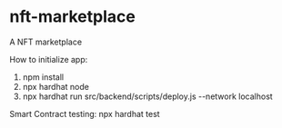 # nft-marketplace
A NFT marketplace

How to initialize app:
1. npm install
2. npx hardhat node
3. npx hardhat run src/backend/scripts/deploy.js --network localhost

Smart Contract testing:
npx hardhat test
